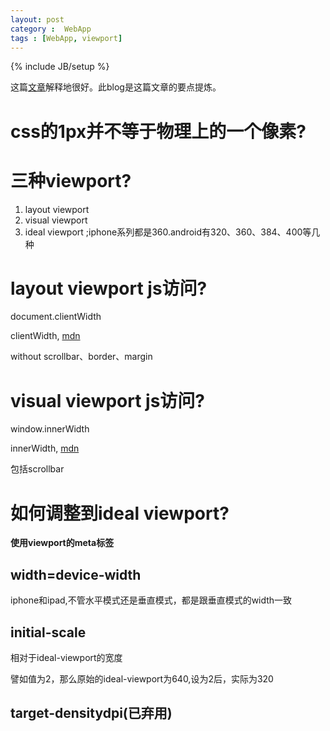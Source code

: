 ```yaml
---
layout: post
category :  WebApp
tags : [WebApp, viewport]
---
```

{% include JB/setup %}

这篇[文章](http://www.cnblogs.com/2050/p/3877280.html)解释地很好。此blog是这篇文章的要点提炼。

# css的1px并不等于物理上的一个像素?
# 三种viewport?
1.  layout viewport
2.  visual viewport
3.  ideal viewport
;iphone系列都是360.android有320、360、384、400等几种

# layout viewport js访问?
document.clientWidth

clientWidth, [mdn](https://developer.mozilla.org/en-US/docs/Web/API/Element/clientWidth)

without scrollbar、border、margin
# visual viewport js访问?
window.innerWidth

innerWidth, [mdn](https://developer.mozilla.org/en-US/docs/Web/API/Window/innerWidth)

包括scrollbar
# 如何调整到ideal viewport?
**使用viewport的meta标签**
## width=device-width
iphone和ipad,不管水平模式还是垂直模式，都是跟垂直模式的width一致
## initial-scale
相对于ideal-viewport的宽度

譬如值为2，那么原始的ideal-viewport为640,设为2后，实际为320
## target-densitydpi(已弃用)